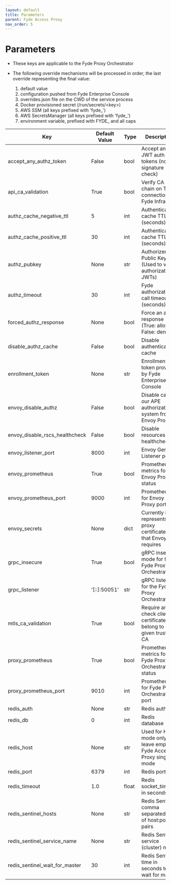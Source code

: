 ```yaml
---
layout: default
title: Parameters
parent: Fyde Access Proxy
nav_order: 5
---
```

# Parameters

- These keys are applicable to the Fyde Proxy Orchestrator

- The following override mechanisms will be processed in order, the last override representing the final value:

  1) default value
  1) configuration pushed from Fyde Enterprise Console
  1) overrides.json file on the CWD of the service process
  1) Docker provisioned secret (/run/secrets/\<key>)
  1) AWS SSM (all keys prefixed with 'fyde_')
  1) AWS SecretsManager (all keys prefixed with 'fyde_')
  1) environment variable, prefixed with FYDE_ and all caps

| Key                       | Default Value | Type  | Description                                                           |
| ------------------------- | ------------- | ----- | --------------------------------------------------------------------- |
| accept_any_authz_token    | False         | bool  | Accept any JWT auth tokens (no signature check)                       |
| api_ca_validation         | True          | bool  | Verify CA chain on TLS connection to Fyde Infra                       |
| authz_cache_negative_ttl  | 5             | int   | Authentication cache TTL (seconds)                                    |
| authz_cache_positive_ttl  | 30            | int   | Authentication cache TTL (seconds)                                    |
| authz_pubkey              | None          | str   | Authorizer EC Public Key (Used to verify authorization JWTs)          |
| authz_timeout             | 30            | int   | Fyde authorization call timeout (seconds)                             |
| forced_authz_response     | None          | bool  | Force an authz response (True: allow, False: denied)                  |
| disable_authz_cache       | False         | bool  | Disable authentication cache                                          |
| enrollment_token          | None          | str   | Enrollment token provided by Fyde Enterprise Console                  |
| envoy_disable_authz       | False         | bool  | Disable calling our APE authorization system from Envoy Proxy         |
| envoy_disable_rscs_healthcheck  | False   | bool  | Disable resources healthcheck                                         |
| envoy_listener_port       | 8000          | int   | Envoy General Listener port                                           |
| envoy_prometheus          | True          | bool  | Prometheus metrics for Envoy Proxy status                             |
| envoy_prometheus_port     | 9000          | int   | Prometheus for Envoy Proxy port                                       |
| envoy_secrets             | None          | dict  | Currently it represents the proxy certificates that Envoy requires    |
| grpc_insecure             | True          | bool  | gRPC insecure mode for the Fyde Proxy Orchestrator                    |
| grpc_listener             | '[::]:50051'  | str   | gRPC listener for the Fyde Proxy Orchestrator                         |
| mtls_ca_validation        | True          | bool  | Require and check client certificates belong to a given trusted CA    |
| proxy_prometheus          | True          | bool  | Prometheus metrics for Fyde Proxy Orchestrator status                 |
| proxy_prometheus_port     | 9010          | int   | Prometheus for Fyde Proxy Orchestrator port                           |
| redis_auth                | None          | str   | Redis auth key                                                        |
| redis_db                  | 0             | int   | Redis database                                                        |
| redis_host                | None          | str   | Used for HA mode only, leave empty in Fyde Access Proxy single mode   |
| redis_port                | 6379          | int   | Redis port                                                            |
| redis_timeout             | 1.0           | float | Redis socket_timeout in seconds                                       |
| redis_sentinel_hosts      | None          | str   | Redis Sentinel comma separated list of host:port pairs                |
| redis_sentinel_service_name   | None      | str   | Redis Sentinel service (cluster) name                                 |
| redis_sentinel_wait_for_master    | 30    | int   | Redis Sentinel time in seconds to wait for master                     |
